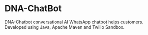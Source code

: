 # DNA-ChatBot
DNA-Chatbot
conversational AI WhatsApp chatbot helps customers. Developed using Java, Apache Maven and Twilio Sandbox. 
